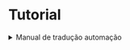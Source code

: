# Tutorial

<details>
<summary>Manual de tradução automação</summary>
```bash
- cd /home/chatwoot/chatwoot/app/javascript/dashboard/routes/dashboard/settings/automation/
```
```bash
- curl -o constants.js https://raw.githubusercontent.com/doug-fsg/Tradu--o-InoveChat/master/Automa%C3%A7%C3%B5es/automa%C3%A7%C3%B5es.js
```

```bash
sudo -i -u chatwoot
```
```bash
cd chatwoot
```
```bash
rake assets:precompile RAILS_ENV=production
```
```bash
exit
```
```bash
systemctl daemon-reload && systemctl restart chatwoot.target
```
</details>